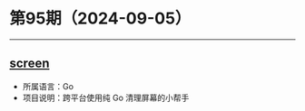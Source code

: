 # 第95期（2024-09-05）

---
## [screen](https://github.com/inancgumus/screen)
- 所属语言：Go
- 项目说明：跨平台使用纯 Go 清理屏幕的小帮手
